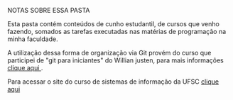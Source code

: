 NOTAS SOBRE ESSA PASTA

Esta pasta contém conteúdos de cunho estudantil, de cursos que venho fazendo, somados as tarefas executadas nas matérias de programação na minha faculdade.

A utilização dessa forma de organização via Git provém do curso que participei de "git para iniciantes" do Willian justen, para mais informações [clique aqui ](https://www.udemy.com/git-e-github-para-iniciantes/learn/v4/overview).

Para acessar o site do curso de sistemas de informação da UFSC [clique aqui ](http://sin.inf.ufsc.br/)
